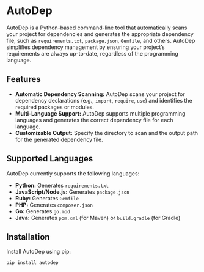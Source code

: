 # AutoDep

AutoDep is a Python-based command-line tool that automatically scans your project for dependencies and generates the appropriate dependency file, such as `requirements.txt`, `package.json`, `Gemfile`, and others. AutoDep simplifies dependency management by ensuring your project’s requirements are always up-to-date, regardless of the programming language.

## Features

- **Automatic Dependency Scanning:** AutoDep scans your project for dependency declarations (e.g., `import`, `require`, `use`) and identifies the required packages or modules.
- **Multi-Language Support:** AutoDep supports multiple programming languages and generates the correct dependency file for each language.
- **Customizable Output:** Specify the directory to scan and the output path for the generated dependency file.

## Supported Languages

AutoDep currently supports the following languages:
   
- **Python:** Generates `requirements.txt`
- **JavaScript/Node.js:** Generates `package.json`
- **Ruby:** Generates `Gemfile`
- **PHP:** Generates `composer.json`
- **Go:** Generates `go.mod`
- **Java:** Generates `pom.xml` (for Maven) or `build.gradle` (for Gradle)

## Installation

Install AutoDep using pip:

```bash
pip install autodep

```
